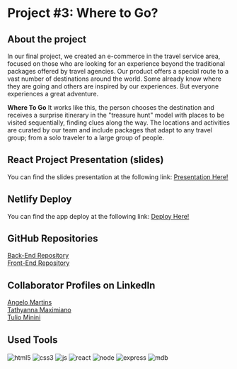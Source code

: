 # Project #3: <en> Where to Go?

## **About the project**

In our final project, we created an e-commerce in the travel service area, focused on those who are looking for an experience beyond the traditional packages offered by travel agencies. Our product offers a special route to a vast number of destinations around the world.
Some already know where they are going and others are inspired by our experiences. But everyone experiences a great adventure.

**Where To Go** It works like this, the person chooses the destination and receives a surprise itinerary in the "treasure hunt" model with places to be visited sequentially, finding clues along the way. The locations and activities are curated by our team and include packages that adapt to any travel group; from a solo traveler to a large group of people.

## React Project Presentation (slides)

You can find the slides presentation at the following link: [Presentation Here!](https://www.canva.com/design/DAFHzTWNwWU/8pztjNn2KVmam3ZCJnZU4Q/view?utm_content=DAFHzTWNwWU&utm_campaign=designshare&utm_medium=link&utm_source=publishpresent)

## Netlify Deploy

You can find the app deploy at the following link: [Deploy Here!](https://wtg-ecommerce.netlify.app/)

## GitHub Repositories

[Back-End Repository](https://github.com/Tathy-Max/project-three-back-end)<br/>
[Front-End Repository](https://github.com/avpm90/project-three-front-end)

## Collaborator Profiles on LinkedIn

[Angelo Martins](https://www.linkedin.com/in/angelo-martins-994ba9245)<br/>
[Tathyanna Maximiano](https://www.linkedin.com/in/tathyanna-maximiano/)<br/>
[Tulio Minini](https://www.linkedin.com/in/tulio-minini/)<br/>


## Used Tools
<div style="display: inline_block">
<img align="center" alt="html5" src="https://img.shields.io/badge/HTML5-E34F26?style=for-the-badge&logo=html5&logoColor=white"/>
<img align="center" alt="css3" src="https://img.shields.io/badge/CSS3-1572B6?style=for-the-badge&logo=css3&logoColor=white"/>
<img align="center" alt="js" src="https://img.shields.io/badge/JavaScript-F7DF1E?style=for-the-badge&logo=javascript&logoColor=black"/>
<img align="center" alt="react" src="https://img.shields.io/badge/React-20232A?style=for-the-badge&logo=react&logoColor=61DAFB"/> 
<img align="center" alt="node" src="https://img.shields.io/badge/Node.js-43853D?style=for-the-badge&logo=node.js&logoColor=white"/>
<img align="center" alt="express" src="https://img.shields.io/badge/Express.js-404D59?style=for-the-badge"/>
<img align="center" alt="mdb" src="https://img.shields.io/badge/MongoDB-4EA94B?style=for-the-badge&logo=mongodb&logoColor=white"/> 
</div>

  
  

